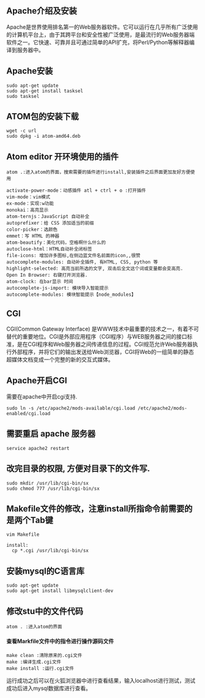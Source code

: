 
## Apache介绍及安装

Apache是世界使用排名第一的Web服务器软件。它可以运行在几乎所有广泛使用的计算机平台上，由于其跨平台和安全性被广泛使用，是最流行的Web服务器端软件之一。它快速、可靠并且可通过简单的API扩充，将Perl/Python等解释器编译到服务器中。

## Apache安装

    sudo apt-get update
    sudo apt-get install tasksel
    sudo tasksel

## ATOM包的安装下载

    wget -c url
    sudo dpkg -i atom-amd64.deb
    
 ## Atom editor 开环境使用的插件
 
    atom .:进入atom的界面，搜索需要的插件进行install,安装插件之后界面更加友好方便使用

    activate-power-mode：动感插件 atl + ctrl + o :打开插件
    vim-mode：vim模式
    ex-mode：实现:w功能
    monokai：高亮显示
    atom-ternjs：JavaScript 自动补全
    autoprefixer：给 CSS 添加适当的前缀
    color-picker：选颜色
    emmet：写 HTML 的神器
    atom-beautify：美化代码，空格啊什么什么的
    autoclose-html：HTML自动补全闭标签
    file-icons: 增加许多图标,在侧边蓝文件名前面的icon,,很赞
    autocomplete-modules: 自动补全插件, 有HTML, CSS, python 等
    highlight-selected: 高亮当前所选的文字, 双击后全文这个词或变量都会变高亮.
    Open In Browser: 右键打开浏览器.
    atom-clock: 在bar显示 时间
    autocomplete-js-import: 模块导入智能提示
    autocomplete-modules: 模块智能提示【node_modules】
    
## CGI

CGI(Common Gateway Interface) 是WWW技术中最重要的技术之一，有着不可替代的重要地位。CGI是外部应用程序（CGI程序）与WEB服务器之间的接口标准，是在CGI程序和Web服务器之间传递信息的过程。CGI规范允许Web服务器执行外部程序，并将它们的输出发送给Web浏览器，CGI将Web的一组简单的静态超媒体文档变成一个完整的新的交互式媒体。

## Apache开启CGI

需要在apache中开启cgi支持.

    sudo ln -s /etc/apache2/mods-available/cgi.load /etc/apache2/mods-enabled/cgi.load

## 需要重启 apache 服务器

    service apache2 restart
    
## 改完目录的权限, 方便对目录下的文件写.

    sudo mkdir /usr/lib/cgi-bin/sx
    sudo chmod 777 /usr/lib/cgi-bin/sx
    
## Makefile文件的修改，注意install所指命令前需要的是两个Tab键
    vim Makefile

    install:
      cp *.cgi /usr/lib/cgi-bin/sx
    
## 安装mysql的C语言库

    sudo apt-get update
    sudo apt-get install libmysqlclient-dev
    
## 修改stu中的文件代码

    atom . :进入atom的界面
    
#### 查看Markfile文件中的指令进行操作源码文件

    make clean :清除原来的.cgi文件
    make :编译生成.cgi文件
    make install :运行.cgi文件
 
运行成功之后可以在火狐浏览器中进行查看结果，输入localhost进行测试，测试成功后进入mysql数据库进行查看。


    
    
    
